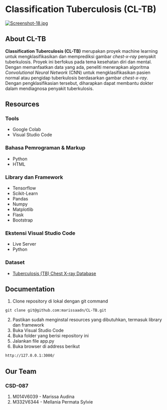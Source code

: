 # Classification Tuberculosis (CL-TB)

[![Screenshot-18.jpg](https://i.postimg.cc/7hF6qH07/Screenshot-18.jpg)](https://postimg.cc/kRy9cdjX)
## About CL-TB
**Classification Tuberculosis (CL-TB)** merupakan proyek machine learning untuk mengklasifikasikan dan memprediksi gambar *chest-x-ray* penyakit tuberkulosis. Proyek ini berfokus pada tema kesehatan diri dan mental. Dengan memanfaatkan data yang ada, peneliti menerapkan algoritma *Convolutional Neural Network* (CNN) untuk mengklasifikasikan pasien normal atau pengidap tuberkulosis berdasarkan gambar *chest-x-ray*. Dengan pengklasifikasian tersebut, diharapkan dapat membantu dokter dalam mendiagnosa penyakit tuberkulosis.

## Resources

### Tools
- Google Colab
- Visual Studio Code

### Bahasa Pemrograman & Markup
- Python
- HTML

### Library dan Framework
- Tensorflow
- Scikit-Learn
- Pandas
- Numpy
- Matplotlib
- Flask
- Bootstrap

### Ekstensi Visual Studio Code
- Live Server
- Python

### Dataset 
- [Tuberculosis (TB) Chest X-ray Database](https://www.kaggle.com/tawsifurrahman/tuberculosis-tb-chest-xray-dataset)

## Documentation

1. Clone repository di lokal dengan git command
```
git clone git@github.com:marissaadn/CL-TB.git
```
2. Pastikan sudah menginstal resources yang dibutuhkan, termasuk library dan framework 
3. Buka Visual Studio Code
3. Buka folder yang berisi repository ini
4. Jalankan file app.py
5. Buka browser di address berikut
```sh 
http://127.0.0.1:3000/
```

## Our Team

### CSD-087
1. M014V6039 - Marissa Audina 
2. M332V6344 - Mellania Permata Sylvie 
